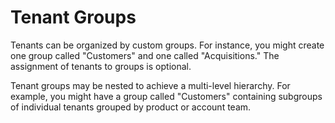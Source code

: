 # Tenant Groups

Tenants can be organized by custom groups. For instance, you might create one group called "Customers" and one called "Acquisitions." The assignment of tenants to groups is optional.

Tenant groups may be nested to achieve a multi-level hierarchy. For example, you might have a group called "Customers" containing subgroups of individual tenants grouped by product or account team.
